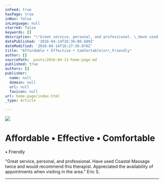 ```yaml
---
inFeed: true
hasPage: true
inNav: false
inLanguage: null
starred: false
keywords: []
description: "\"Great service, personal, and professional. \_Have used Coastal Massage twice and would recommend this therapist. \_Appreciated the availability of appointments when visiting in the area.\" Eric S.\_"
datePublished: '2016-04-14T16:36:00.689Z'
dateModified: '2016-04-14T16:27:36.076Z'
title: "Affordable • Effective • Comfortable\n•\_Friendly"
author: []
sourcePath: _posts/2016-04-13-home-page.md
published: true
authors: []
publisher:
  name: null
  domain: null
  url: null
  favicon: null
url: home-page/index.html
_type: Article

---
```

![](https://s3-us-west-2.amazonaws.com/the-grid-img/p/445de134b2a469d9a4dfac40a90211766fc0eb71.png)

# Affordable • Effective • Comfortable
• Friendly

"Great service, personal, and professional.  Have used Coastal Massage twice and would recommend this therapist.  Appreciated the availability of appointments when visiting in the area." Eric S. 

****